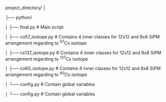 project_directory/
│

├── python/

│ ├── final.py # Main script

│ ├── co57_isotope.py # Contains 4 inner classes for 12x12 and 8x8 SiPM arrangement regarding to  <sup>57</sup>Co isotope

│ ├── cs137_isotope.py # Contains 4 inner classes for 12x12 and 8x8 SiPM arrangement regarding to  <sup>137</sup>Cs isotope

│ ├── co60_isotope.py # Contains 4 inner classes for 12x12 and 8x8 SiPM arrangement regarding to  <sup>60</sup>Co isotope

│ └── config.py # Contain global variables

│ └── config.py # Contain global variables
